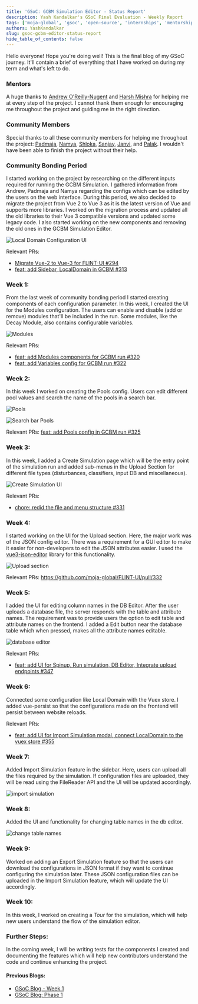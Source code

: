 ```yaml
---
title: 'GSoC: GCBM Simulation Editor - Status Report'
description: Yash Kandalkar's GSoC Final Evaluation - Weekly Report
tags: ['moja-global', 'gsoc', 'open-source', 'internships', 'mentorship']
authors: YashKandalkar
slug: gsoc-gcbm-editor-status-report
hide_table_of_contents: false
---
```


Hello everyone! Hope you're doing well! This is the final blog of my GSoC journey. It'll contain a brief of everything that I have worked on during my term and what's left to do.

### Mentors

A huge thanks to [Andrew O'Reilly-Nugent](https://github.com/aornugent) and [Harsh Mishra](https://github.com/HarshCasper) for helping me at every step of the project. I cannot thank them enough for encouraging me throughout the project and guiding me in the right direction.

### Community Members

Special thanks to all these community members for helping me throughout the project: [Padmaja](https://github.com/padmajabhol), [Namya](https://github.com/Namyalg), [Shloka](https://github.com/chicken-biryani), [Sanjay](https://github.com/SanjaySinghRajpoot), [Janvi](https://github.com/Janvi-Thakkar), and [Palak](https://github.com/Palaksharma23). I wouldn't have been able to finish the project without their help.

### Community Bonding Period

I started working on the project by researching on the different inputs required for running the GCBM Simulation. I gathered information from Andrew, Padmaja and Namya regarding the configs which can be edited by the users on the web interface. During this period, we also decided to migrate the project from Vue 2 to Vue 3 as it is the latest version of Vue and supports more libraries. I worked on the migration process and updated all the old libraries to their Vue 3 compatible versions and updated some legacy code. I also started working on the new components and removing the old ones in the GCBM Simulation Editor.

![Local Domain Configuration UI](https://dev-to-uploads.s3.amazonaws.com/uploads/articles/qkkuv73vem49hlp6qwfr.png)

Relevant PRs:

- [Migrate Vue-2 to Vue-3 for FLINT-UI #294](https://github.com/moja-global/FLINT-UI/pull/294)
- [feat: add Sidebar, LocalDomain in GCBM #313](https://github.com/moja-global/FLINT-UI/pull/313)

### Week 1:

From the last week of community bonding period I started creating components of each configuration parameter. In this week, I created the UI for the Modules configuration. The users can enable and disable (add or remove) modules that'll be included in the run. Some modules, like the Decay Module, also contains configurable variables.

![Modules](https://dev-to-uploads.s3.amazonaws.com/uploads/articles/b834tlcohaw9ukovi8r4.png)

Relevant PRs:

- [feat: add Modules components for GCBM run #320](https://github.com/moja-global/FLINT-UI/pull/320)
- [feat: add Variables config for GCBM run #322](https://github.com/moja-global/FLINT-UI/pull/322)

### Week 2:

In this week I worked on creating the Pools config. Users can edit different pool values and search the name of the pools in a search bar.

![Pools](https://dev-to-uploads.s3.amazonaws.com/uploads/articles/oo180779rbo75f9ne6ic.png)

![Search bar Pools](https://dev-to-uploads.s3.amazonaws.com/uploads/articles/aumoelj5yrt0rjjjae21.png)

Relevant PRs: [feat: add Pools config in GCBM run #325](https://github.com/moja-global/FLINT-UI/pull/325)

### Week 3:

In this week, I added a Create Simulation page which will be the entry point of the simulation run and added sub-menus in the Upload Section for different file types (disturbances, classifiers, input DB and miscellaneous).

![Create Simulation UI](https://dev-to-uploads.s3.amazonaws.com/uploads/articles/gw4019wn3m35pbbaf72e.png)

Relevant PRs:

- [chore: redid the file and menu structure #331](https://github.com/moja-global/FLINT-UI/pull/331)

### Week 4:

I started working on the UI for the Upload section. Here, the major work was of the JSON config editor. There was a requirement for a GUI editor to make it easier for non-developers to edit the JSON attributes easier. I used the [vue3-json-editor](https://github.com/joaomede/vue3-json-editor) library for this functionality.

![Upload section](https://dev-to-uploads.s3.amazonaws.com/uploads/articles/vz2jz35pxz85qrz9astq.png)

Relevant PRs: https://github.com/moja-global/FLINT-UI/pull/332

### Week 5:

I added the UI for editing column names in the DB Editor. After the user uploads a database file, the server responds with the table and attribute names. The requirement was to provide users the option to edit table and attribute names on the frontend. I added a Edit button near the database table which when pressed, makes all the attribute names editable.

![database editor](https://dev-to-uploads.s3.amazonaws.com/uploads/articles/jamf3la7axum5kaoag40.png)

Relevant PRs:

- [feat: add UI for Spinup, Run simulation, DB Editor, Integrate upload endpoints #347](https://github.com/moja-global/FLINT-UI/pull/347)

### Week 6:

Connected some configuration like Local Domain with the Vuex store. I added vue-persist so that the configurations made on the frontend will persist between website reloads.

Relevant PRs:

- [feat: add UI for Import Simulation modal, connect LocalDomain to the vuex store #355](https://github.com/moja-global/FLINT-UI/pull/355)

### Week 7:

Added Import Simulation feature in the sidebar. Here, users can upload all the files required by the simulation. If configuration files are uploaded, they will be read using the FileReader API and the UI will be updated accordingly.

![import simulation](https://dev-to-uploads.s3.amazonaws.com/uploads/articles/q0g88flybnse4xxletus.png)

### Week 8:

Added the UI and functionality for changing table names in the db editor.

![change table names](https://dev-to-uploads.s3.amazonaws.com/uploads/articles/eadbj952dc4w03fw8f0o.png)

### Week 9:

Worked on adding an Export Simulation feature so that the users can download the configurations in JSON format if they want to continue configuring the simulation later. These JSON configuration files can be uploaded in the Import Simulation feature, which will update the UI accordingly.

### Week 10:

In this week, I worked on creating a _Tour_ for the simulation, which will help new users understand the flow of the simulation editor.

### Further Steps:

In the coming week, I will be writing tests for the components I created and documenting the features which will help new contributors understand the code and continue enhancing the project.

#### Previous Blogs:

- [GSoC Blog - Week 1](https://dev.to/yashkandalkar/gsoc-blog-week-1-4c7p)
- [GSoC Blog: Phase 1](https://dev.to/yashkandalkar/gsoc-blog-phase-1-5ek5)
